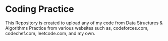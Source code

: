 # Coding Practice
This Repository is created to upload any of my code from Data Structures & Algorithms Practice from various websites such as,
codeforces.com, codechef.com, leetcode.com, and my own.
